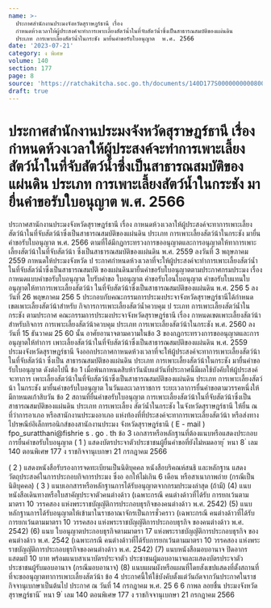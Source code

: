 ```yaml
---
name: >-
  ประกาศสำนักงานประมงจังหวัดสุราษฎร์ธานี เรื่อง
  กำหนดห้วงเวลาให้ผู้ประสงค์จะทำการเพาะเลี้ยงสัตว์น้ำในที่จับสัตว์น้ำซึ่งเป็นสาธารณสมบัติของแผ่นดิน
  ประเภท การเพาะเลี้ยงสัตว์น้ำในกระชัง มายื่นคำขอรับใบอนุญาต  พ.ศ. 2566
date: '2023-07-21'
category: ง พิเศษ
volume: 140
section: 177
page: 8
source: 'https://ratchakitcha.soc.go.th/documents/140D177S0000000000800.pdf'
draft: true
---
```


# ประกาศสำนักงานประมงจังหวัดสุราษฎร์ธานี เรื่อง กำหนดห้วงเวลาให้ผู้ประสงค์จะทำการเพาะเลี้ยงสัตว์น้ำในที่จับสัตว์น้ำซึ่งเป็นสาธารณสมบัติของแผ่นดิน ประเภท การเพาะเลี้ยงสัตว์น้ำในกระชัง มายื่นคำขอรับใบอนุญาต  พ.ศ. 2566

ประกาศสานักงานประมงจังหวัดสุราษฎร์ธานี เรื่อง กาหนดห้วงเวลาให้ผู้ประสงค์จะทาการเพาะเลี้ยงสัตว์น้าในที่จับสัตว์น้าซึ่งเป็นสาธารณสมบัติของแผ่นดิน ประเภท การเพาะเลี้ยงสัตว์น้าในกระชัง มายื่นคำขอรับใบอนุญาต พ.ศ. 2566 ตามที่ได้มีกฎกระทรวงการขออนุญาตและการอนุญาตให้ทาการเพาะเลี้ยงสัตว์น้าในที่จับสัตว์น้า ซึ่งเป็นสาธารณสมบัติของแผ่นดิน พ.ศ. 2559 ลงวันที่ 3 พฤษภาคม 2559 กาหนดให้ประมงจังหวัด ป ระกาศกำหนดห้วงเวลาที่จะให้ผู้ประสงค์จะทำการเพาะเลี้ยงสัตว์น้ำในที่จับสัตว์น้ำซึ่งเป็นสาธารณสมบัติ ของแผ่นดินมายื่นคำขอรับใบอนุญาตตามประกาศกรมประมง เรื่อง กาหนดแบบคำขอรับใบอนุญาต ใบรับคำขอ ใบอนุญาต คำขอรับโอนใบอนุญาต คำขอรับใบแทนใบอนุญาตให้ทาการเพาะเลี้ยงสัตว์น้า ในที่จับสัตว์น้าซึ่งเป็นสาธารณสมบัติของแผ่นดิน พ.ศ. 256 5 ลงวันที่ 26 พฤษภาคม 256 5 ประกอบกับคณะกรรมการประมงประจาจังหวัดสุราษฎร์ธานีได้กำหนดเขตเพาะเลี้ยงสัตว์น้าสำหรับ กิจการการเพาะเลี้ยงสัตว์น้ำควบคุม ป ระเภท การเพาะเลี้ยงสัตว์น้ำในกระชัง ตามประกาศ คณะกรรมการประมงประจาจังหวัดสุราษฎร์ธานี เรื่อง กาหนดเขตเพาะเลี้ยงสัตว์น้าสำหรับกิจการ การเพาะเลี้ยงสัตว์น้าควบคุม ประเภท การเพาะเลี้ยงสัตว์น้าในกระชัง พ.ศ. 2560 ลงวันที่ 15 ธันวาคม 25 60 นั้น อาศัยอานาจตามความในข้อ 3 ของกฎกระทรวงการขออนุญาตและการอนุญาตให้ทำการ เพาะเลี้ยงสัตว์น้าในที่จับสัตว์น้าซึ่งเป็นสาธารณสมบัติของแผ่นดิน พ.ศ. 2559 ประมงจังหวัดสุราษฎร์ธานี จึงออกประกาศกาหนดห้วงเวลาที่จะให้ผู้ประสงค์จะทาการเพาะเลี้ยงสัตว์น้าในที่จับสัตว์น้า ซึ่งเป็น สาธารณสมบัติของแผ่นดิน ประเภท การเพาะเลี้ยงสัตว์น้าในกระชัง มายื่นคำขอรับใบอนุญาต ดังต่อไปนี้ ข้อ 1 เมื่อพ้นกาหนดสิบห้าวันนับแต่วันที่ประกาศนี้มีผลใช้บังคับให้ผู้ประสงค์จะทาการ เพาะเลี้ยงสัตว์น้าในที่จับสัตว์น้าซึ่งเป็นสาธารณสมบัติของแผ่นดิน ประเภท การเพาะเลี้ยงสัตว์น้า ในกระชัง มายื่นคำขอรับใบอนุญาต ในวันและเวลาราชการ ระยะเวลาการยื่นคำขอตามวรรคหนึ่งให้มีกาหนดเก้าสิบวัน ข้อ 2 สถานที่ยื่นคำขอรับใบอนุญาต การเพาะเลี้ยงสัตว์น้าในที่จับสัตว์น้าซึ่งเป็นสาธารณสมบัติของแผ่นดิน ประเภท การเพาะเลี้ยง สัตว์น้ำในกระชัง ในจังหวัดสุราษฎร์ธานี ให้ยื่น ณ ที่ว่าการอาเภอ หรือสานักงานประมงอาเภอ แห่งท้องที่ที่ประสงค์จะทาการเพาะเลี้ยงสัตว์น้า หรือส่งทางไปรษณีย์อิเล็กทรอนิกส์ของสานักงานประมง จังหวัดสุราษฎร์ธานี ( E - mail ) fpo_suratthani@fishrie s . go . th ข้อ 3 เอกสารหรือหลักฐานที่ต้องแนบหรือแสดงประกอบการยื่นคำขอรับใบอนุญาต ( 1 ) แสดงบัตรประจาตัวประชาชนผู้ยื่นคำขอที่ยังไม่หมดอายุ ้ หนา 8 ่ เลม 140 ตอนพิเศษ 177 ง ราชกิจจานุเบกษา 21 กรกฎาคม 2566

( 2 ) แสดงหนังสือรับรองการจดทะเบียนเป็นนิติบุคคล หนังสือบริคณห์สนธิ และหลักฐาน แสดงวัตถุประสงค์ในการประกอบกิจการประมง ซึ่งอ อกให้ไม่เกิน 6 เดือน หรือสาเนาภาพถ่าย (กรณีเป็นนิติบุคคล) ( 3 ) แนบเอกสารหรือหลักฐานการได้รับอนุญาตจากกรมประมงล่าสุด (ถ้ามี) (4) แนบหนังสือเดินทางหรือใบสาคัญประจาตัวคนต่างด้าว (เฉพาะกรณี คนต่างด้าวที่ได้รับ การยกเว้นตามมาตรา 10 วรรคสอง แห่งพระราชบัญญัติการประกอบธุรกิจของคนต่างด้าว พ.ศ. 2542) (5) แนบหลักฐานการได้รับอนุญาตให้เข้ามาในราชอาณาจักรเป็นการชั่วคราว (เฉพาะกรณี คนต่างด้าวที่ได้รับการยกเว้นตามมาตรา 10 วรรคสอง แห่งพระราชบัญญัติการประกอบธุรกิจ ของคนต่างด้าว พ.ศ. 2542) (6) แนบ ใบอนุญาตประกอบธุรกิจตามมาตรา 17 แห่งพระราชบัญญัติการประกอบธุรกิจ ของคนต่างด้าว พ.ศ. 2542 (เฉพาะกรณี คนต่างด้าวที่ได้รับการยกเว้นตามมาตรา 10 วรรคสอง แห่งพระราชบัญญัติการประกอบธุรกิจของคนต่างด้าว พ.ศ. 2542) (7) แนบหนังสือมอบอานาจ ปิดอากรแสตมป์ 10 บาท พร้อมแนบสาเนาบัตรประจาตัว ประชาชนผู้มอบอานาจและแสดงบัตรประจาตัวประชาชนผู้รับมอบอานาจ (กรณีมอบอานาจ) (8) แนบแผนผังหรือแผนที่โดยสังเขปแสดงที่ตั้งสถานที่ที่จะขออนุญาตทาการเพาะเลี้ยงสัตว์น้า ข้อ 4 ประกาศนี้ให้ใช้บังคับตั้งแต่วันถัดจากวันประกาศในราชกิจจานุเบกษาเป็นต้นไป ประกาศ ณ วันที่ 14 กรกฎาคม พ.ศ. 25 6 6 กาพล ลอยชื่น ประมงจังหวัดสุราษฎร์ธานี ้ หนา 9 ่ เลม 140 ตอนพิเศษ 177 ง ราชกิจจานุเบกษา 21 กรกฎาคม 2566
